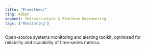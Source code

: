 ```yaml
---
title: "Prometheus"
ring: Adopt
segment: Infrastructure & Platform Engineering
tags: ['Monitoring']
---
```

Open-source systems monitoring and alerting toolkit, optimized for reliability and scalability of time-series metrics.

